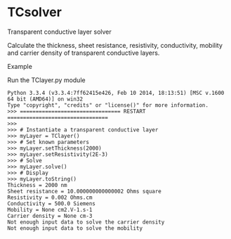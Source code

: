 TCsolver
========

Transparent conductive layer solver

Calculate the thickness, sheet resistance, resistivity, conductivity, mobility and carrier density of transparent conductive layers. 

Example

Run the TClayer.py module

```
Python 3.3.4 (v3.3.4:7ff62415e426, Feb 10 2014, 18:13:51) [MSC v.1600 64 bit (AMD64)] on win32
Type "copyright", "credits" or "license()" for more information.
>>> ================================ RESTART ================================
>>> 
>>> # Instantiate a transparent conductive layer
>>> myLayer = TClayer()
>>> # Set known parameters
>>> myLayer.setThickness(2000)
>>> myLayer.setResistivity(2E-3)
>>> # Solve
>>> myLayer.solve()
>>> # Display
>>> myLayer.toString()
Thickness = 2000 nm
Sheet resistance = 10.000000000000002 Ohms square
Resistivity = 0.002 Ohms.cm
Conductivity = 500.0 Siemens
Mobility = None cm2.V-1.s-1
Carrier density = None cm-3
Not enough input data to solve the carrier density
Not enough input data to solve the mobility
```
>>> 
